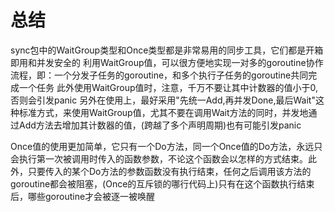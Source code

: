 # 总结
sync包中的WaitGroup类型和Once类型都是非常易用的同步工具，它们都是开箱即用和并发安全的
利用WaitGroup值，可以很方便地实现一对多的goroutine协作流程，即：一个分发子任务的goroutine，和多个执行子任务的goroutine共同完成一个任务
此外使用WaitGroup值时，注意，千万不要让其中计数器的值小于0,否则会引发panic
另外在使用上，最好采用"先统一Add,再并发Done,最后Wait"这种标准方式，来使用WaitGroup值，尤其不要在调用Wait方法的同时，并发地通过Add方法去增加其计数器的值，(跨越了多个声明周期)也有可能引发panic

Once值的使用更加简单，它只有一个Do方法，同一个Once值的Do方法，永远只会执行第一次被调用时传入的函数参数，不论这个函数会以怎样的方式结束。此外，只要传入的某个Do方法的参数函数没有执行结束，任何之后调用该方法的goroutine都会被阻塞，(Once的互斥锁的哪行代码上)只有在这个函数执行结束后，哪些goroutine才会被逐一被唤醒